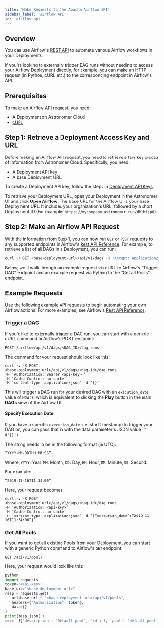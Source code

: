 ```yaml
---
title: 'Make Requests to the Apache Airflow API'
sidebar_label: 'Airflow API'
id: 'airflow-api'
---
```


## Overview

You can use Airflow's [REST API](https://airflow.apache.org/docs/apache-airflow/stable/stable-rest-api-ref.html) to automate various Airflow workflows in your Deployments.

If you're looking to externally trigger DAG runs without needing to access your Airflow Deployment directly, for example, you can make an HTTP request (in Python, cURL etc.) to the corresponding endpoint in Airflow's API.

## Prerequisites

To make an Airflow API request, you need:

- A Deployment on Astronomer Cloud
- [cURL](https://curl.se/)

## Step 1: Retrieve a Deployment Access Key and URL

Before making an Airflow API request, you need to retrieve a few key pieces of information from Astronomer Cloud. Specifically, you need:

- A Deployment API key
- A base Deployment URL.

To create a Deployment API key, follow the steps in [Deployment API Keys](api-keys).

To retrieve your Deployment URL, open your Deployment in the Astronomer UI and click **Open Airflow**. The base URL for the Airflow UI is your base Deployment URL. It includes your organization's URL, followed by a short Deployment ID (For example: `https://mycompany.astronomer.run/dhbhijp0`).

## Step 2: Make an Airflow API Request

With the information from Step 1, you can now run `GET` or `POST` requests to any supported endpoints in Airflow's [Rest API Reference](https://airflow.apache.org/docs/stable/rest-api-ref.html). For example, to retrieve a list of all DAGs in a Deployment, you can run:

```sh
curl -X GET <base-deployment-url>/api/v1/dags -H 'Accept: application/json' -H 'Cache-Control: no-cache' -H "Authorization: Bearer <api-key>"
```

Below, we'll walk through an example request via cURL to Airflow's "Trigger DAG" endpoint and an example request via Python to the "Get all Pools" endpoint.

## Example Requests

Use the following example API requests to begin automating your own Airflow actions. For more examples, see Airflow's [Rest API Reference](https://airflow.apache.org/docs/stable/rest-api-ref.html).

### Trigger a DAG

If you'd like to externally trigger a DAG run, you can start with a generic cURL command to Airflow's POST endpoint:

```
POST /airflow/api/v1/dags/<DAG_ID>/dag_runs
```

The command for your request should look like this:

```
curl -v -X POST
<base-deployment-url>/api/v1/dags/<dag-id>/dag_runs
-H 'Authorization: Bearer <api-key> ’
-H ‘Cache-Control: no-cache’
-H ‘content-type: application/json’ -d ‘{}’
```

This will trigger a DAG run for your desired DAG with an `execution_date` value of `NOW()`, which is equivalent to clicking the **Play** button in the main **DAGs** view of the Airflow UI.

#### Specify Execution Date

If you have a specific `execution_date` (i.e. start timestamp) to trigger your DAG on, you can pass that in with the data parameter's JSON value `("-d'{}')`.

The string needs to be in the following format (in UTC):

```
“YYYY-MM-DDTHH:MM:SS”
```

Where, `YYYY`: Year, `MM`: Month, `DD`: Day, `HH`: Hour, `MM`: Minute, `SS`: Second.

For example:

```
“2019-11-16T11:34:00”
```

Here, your request becomes:

```
curl -v -X POST
<base-deployment-url>/api/v1/dags/<dag-id>/dag_runs
-H ‘Authorization: <api-key>’
-H ‘Cache-Control: no-cache’
-H ‘content-type: application/json’ -d ‘{“execution_date”:“2019-11-16T11:34:00”}’
```

### Get All Pools

If you want to get all existing Pools from your Deployment, you can start with a generic Python command to Airflow's `GET` endpoint:

```
GET /api/v1/pools
```

Here, your request would look like this:

```python
python
import requests
token="<api-key>"
base_url="<base-deployment-url>"
resp = requests.get(
   url=base_url + "<base-deployment-url>/api/v1/pools",
   headers={"Authorization": token},
   data={}
)
print(resp.json())
>>>>  [{'description': 'Default pool', 'id': 1, 'pool': 'default_pool', 'slots': 128}]
```
